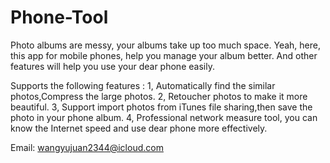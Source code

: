 # Phone-Tool

Photo albums are messy, your albums take up too much space. Yeah, here, this app for mobile phones, help you manage your album better.
And other features will help you use your dear phone easily.

Supports the following features : 
1, Automatically find the similar photos,Compress the large photos. 
2, Retoucher photos to make it more beautiful. 
3, Support import photos from iTunes file sharing,then save the photo in your phone album. 
4, Professional network measure tool, you can know the Internet speed and use dear phone more effectively.


Email: wangyujuan2344@icloud.com
